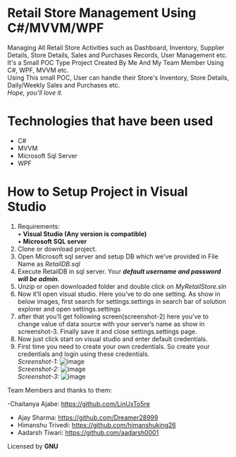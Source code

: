 # Retail Store Management Using C#/MVVM/WPF
Managing All Retail Store Activities such as Dashboard, Inventory, Supplier Details, Store Details, Sales and Purchases Records, User Management etc.<br>
It's a Small POC Type Project Created By Me And My Team Member Using C#, WPF, MVVM etc.<br>
Using This small POC, User can handle their Store's Inventory, Store Details, Daily/Weekly Sales and Purchases etc.<br>
*Hope, you'll love it.*

# Technologies that have been used
- C#
- MVVM
- Microsoft Sql Server
- WPF

# How to Setup Project in Visual Studio
1)	Requirements:<br>
                •	**Visual Studio (Any version is compatible)** <br>
                •	**Microsoft SQL server**
2)	Clone or download project.
3)	Open Microsoft sql server and setup DB which we’ve provided in File Name as *RetailDB.sql*
4)	Execute RetailDB in sql server. Your ***default username and password will be admin***.
5)	Unzip or open downloaded folder and double click on *MyRetailStore.sln*
6)	Now it’ll open visual studio. Here you’ve to do one setting. As show in below images, first search for settings.settings in search bar of solution explorer and open     settings.settings
7)	after that you’ll get following screen(screenshot-2) here you’ve to change value of data source with your server’s name as show in screenshot-3. Finally save it and     close settings.settings page.
8)	Now just click start on visual studio and enter default credentials.
9)	First time you need to create your own credentials. So create your credentials and login using these credentials.
     <br>
     *Screenshot-1:* 
     ![image](https://user-images.githubusercontent.com/90641894/199454553-ef2974f0-338d-429f-ad36-abf5f2c8fbf3.png)
     <br>
     *Screenshot-2:* 
     ![image](https://user-images.githubusercontent.com/90641894/199454631-b81aff11-9910-4389-abaf-edf98adc960a.png)
     <br>
     *Screenshot-3:* 
     ![image](https://user-images.githubusercontent.com/90641894/199454821-e0023c6f-9e25-46cf-b09b-cff12dfba722.png)


Team Members and thanks to them:

-Chaitanya Ajabe: https://github.com/LinUxTo5re
- Ajay Sharma: https://github.com/Dreamer28999
- Himanshu Trivedi: https://github.com/himanshuking26
- Aadarsh Tiwari: https://github.com/aadarsh0001

Licensed by **GNU**

